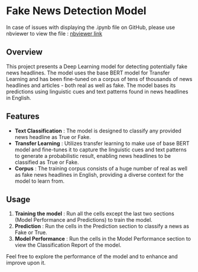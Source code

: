 # Fake News Detection Model

In case of issues with displaying the .ipynb file on GitHub, please use nbviewer to view the file : [nbviewer link](https://nbviewer.org/github/AcidicArmadillo/Fake-news-detection/blob/master/Fake_News_Detection.ipynb)

## Overview

This project presents a Deep Learning model for detecting potentially fake news headlines. The model uses the base BERT model for Transfer Learning and has been fine-tuned on a corpus of tens of thousands of news headlines and articles - both real as well as fake. The model bases its predictions using linguistic cues and text patterns found in news headlines in English.

## Features

- **Text Classification** : The model is designed to classify any provided news headline as True or Fake.
- **Transfer Learning** : Utilizes transfer learning to make use of base BERT model and fine-tunes it to capture the linguistic cues and text patterns to generate a probabilistic result, enabling news headlines to be classified as True or Fake.
- **Corpus** :  The training corpus consists of a huge number of real as well as fake news headlines in English, providing a diverse context for the model to learn from.

## Usage

1. **Training the model** : Run all the cells except the last two sections (Model Performance and Predictions) to train the model.
2. **Prediction** : Run the cells in the Prediction section to classify a news as Fake or True.
3. **Model Performance** : Run the cells in the Model Performance section to view the Classification Report of the model.


Feel free to explore the performance of the model and to enhance and improve upon it. 
